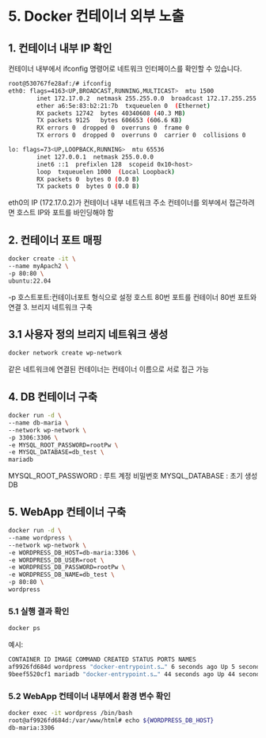 # 5. Docker 컨테이너 외부 노출

## 1. 컨테이너 내부 IP 확인

컨테이너 내부에서 ifconfig 명령어로 네트워크 인터페이스를 확인할 수 있습니다.

```bash
root@530767fe28af:/# ifconfig
eth0: flags=4163<UP,BROADCAST,RUNNING,MULTICAST>  mtu 1500
        inet 172.17.0.2  netmask 255.255.0.0  broadcast 172.17.255.255
        ether a6:5e:83:b2:21:7b  txqueuelen 0  (Ethernet)
        RX packets 12742  bytes 40340608 (40.3 MB)
        TX packets 9125   bytes 606653 (606.6 KB)
        RX errors 0  dropped 0  overruns 0  frame 0
        TX errors 0  dropped 0  overruns 0  carrier 0  collisions 0

lo: flags=73<UP,LOOPBACK,RUNNING>  mtu 65536
        inet 127.0.0.1  netmask 255.0.0.0
        inet6 ::1  prefixlen 128  scopeid 0x10<host>
        loop  txqueuelen 1000  (Local Loopback)
        RX packets 0  bytes 0 (0.0 B)
        TX packets 0  bytes 0 (0.0 B)
```

eth0의 IP (172.17.0.2)가 컨테이너 내부 네트워크 주소
컨테이너를 외부에서 접근하려면 호스트 IP와 포트를 바인딩해야 함

## 2. 컨테이너 포트 매핑

```bash
docker create -it \
--name myApach2 \
-p 80:80 \
ubuntu:22.04
```

-p 호스트포트:컨테이너포트 형식으로 설정
호스트 80번 포트를 컨테이너 80번 포트와 연결 3. 브리지 네트워크 구축

## 3.1 사용자 정의 브리지 네트워크 생성

```bash
docker network create wp-network
```

같은 네트워크에 연결된 컨테이너는 컨테이너 이름으로 서로 접근 가능

## 4. DB 컨테이너 구축

```bash
docker run -d \
--name db-maria \
--network wp-network \
-p 3306:3306 \
-e MYSQL_ROOT_PASSWORD=rootPw \
-e MYSQL_DATABASE=db_test \
mariadb
```

MYSQL_ROOT_PASSWORD : 루트 계정 비밀번호
MYSQL_DATABASE : 초기 생성 DB

## 5. WebApp 컨테이너 구축

```bash
docker run -d \
--name wordpress \
--network wp-network \
-e WORDPRESS_DB_HOST=db-maria:3306 \
-e WORDPRESS_DB_USER=root \
-e WORDPRESS_DB_PASSWORD=rootPw \
-e WORDPRESS_DB_NAME=db_test \
-p 80:80 \
wordpress
```

### 5.1 실행 결과 확인

```bash
docker ps
```

예시:

```bash
CONTAINER ID IMAGE COMMAND CREATED STATUS PORTS NAMES
af9926fd684d wordpress "docker-entrypoint.s…" 6 seconds ago Up 5 seconds 0.0.0.0:32769->80/tcp, [::]:32769->80/tcp wordpress
9beef5520cf1 mariadb "docker-entrypoint.s…" 44 seconds ago Up 44 seconds 0.0.0.0:3306->3306/tcp, [::]:3306->3306/tcp db-maria
```

### 5.2 WebApp 컨테이너 내부에서 환경 변수 확인

```bash
docker exec -it wordpress /bin/bash
root@af9926fd684d:/var/www/html# echo ${WORDPRESS_DB_HOST}
db-maria:3306
```
